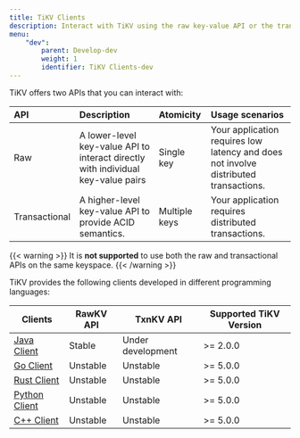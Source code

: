```yaml
---
title: TiKV Clients
description: Interact with TiKV using the raw key-value API or the transactional key-value API.
menu:
    "dev":
        parent: Develop-dev
        weight: 1
        identifier: TiKV Clients-dev
---
```


TiKV offers two APIs that you can interact with:

| API           | Description                                                                           | Atomicity     | Usage scenarios                                                                      |
|:------------- |:------------------------------------------------------------------------------------- |:------------- |:-------------------------------------------------------------------------------- |
| Raw           | A lower-level key-value API to interact directly with individual key-value pairs  | Single key    | Your application requires low latency and does not involve distributed transactions. |
| Transactional | A higher-level key-value API to provide ACID semantics.                            | Multiple keys | Your application requires distributed transactions.                              |

{{< warning >}}
It is **not supported** to use both the raw and transactional APIs on the same keyspace.
{{< /warning >}}

TiKV provides the following clients developed in different programming languages:

| Clients                    | RawKV API         | TxnKV API         | Supported TiKV Version |
| -------------------------- | ----------------- | ----------------- | ---------------------- |
| [Java Client](../java)     | Stable            | Under development | >= 2.0.0               |
| [Go Client](../go)      | Unstable          | Unstable          | >= 5.0.0               |
| [Rust Client](../rust)     | Unstable          | Unstable          | >= 5.0.0               |
| [Python Client](../python) | Unstable          | Unstable          | >= 5.0.0               |
| [C++ Client](../cpp)       | Unstable          | Unstable          | >= 5.0.0               |
